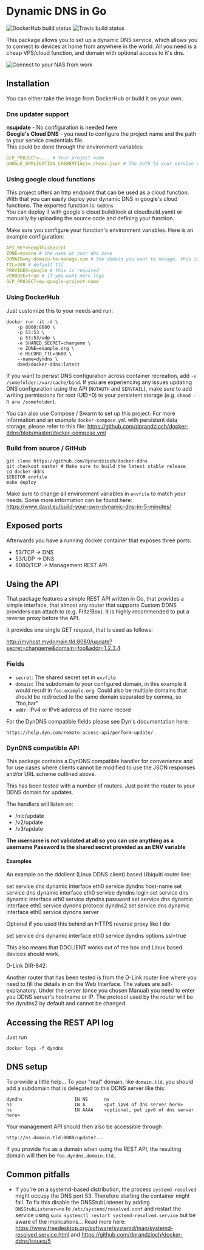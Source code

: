 # Dynamic DNS in Go

![DockerHub build status](https://dockerbuildbadges.quelltext.eu/status.svg?organization=sp0x&repository=go-ddns)
![Travis build status](https://travis-ci.com/sp0x/go-ddns.svg?branch=master)

This package allows you to set up a dynamic DNS service, which allows you to connect to
devices at home from anywhere in the world. 
All you need is a cheap VPS/cloud function, and domain with optional access to it's dns.

![Connect to your NAS from work](https://raw.githubusercontent.com/dprandzioch/docker-ddns/develop/connect-to-your-nas-from-work.png)

## Installation

You can either take the image from DockerHub or build it on your own.

### Dns updater support
**nsupdate** - No configuration is needed here  
**Google's Cloud DNS** - you need to configure the project name and the path to your service credentials file.  
This could be done through the environment variables:
```yaml
GCP_PROJECT=.... # Your project name
GOOGLE_APPLICATION_CREDENTIALS=./keys.json # The path to your service credentials.
```

### Using google cloud functions
This project offers an http endpoint that can be used as a cloud function.
With that you can easily deploy your dynamic DNS in google's cloud functions.
The exported function is: `GoDDns`  
You can deploy it with google's cloud build(look at cloudbuild.yaml) or manually by uploading the source code and defining your function.

Make sure you configure your function's environment variables. Here is an example configuration:
```yaml
API_KEY=keepThisSecret
ZONE=myzone # the name of your dns zone
DOMAIN=my-domain-to-manage.com # the domain you want to manage, this is optional
TTL=300 # default ttl
PROVIDER=google # this is required
VERBOSE=true # if you want more logs
GCP_PROJECT=my-google-project-name
```

### Using DockerHub

Just customize this to your needs and run:

```
docker run -it -d \
    -p 8080:8080 \
    -p 53:53 \
    -p 53:53/udp \
    -e SHARED_SECRET=changeme \
    -e ZONE=example.org \
    -e RECORD_TTL=3600 \
    --name=dyndns \
    davd/docker-ddns:latest
```

If you want to persist DNS configuration across container recreation, add `-v /somefolder:/var/cache/bind`. If you are experiencing any 
issues updating DNS configuration using the API (`NOTAUTH` and `SERVFAIL`), make sure to add writing permissions for root (UID=0) to your 
persistent storage (e.g. `chmod -R a+w /somefolder`).

You can also use Compose / Swarm to set up this project. For more information and an example `docker-compose.yml` with persistent data 
storage, please refer to this file: https://github.com/dprandzioch/docker-ddns/blob/master/docker-compose.yml

### Build from source / GitHub

```
git clone https://github.com/dprandzioch/docker-ddns
git checkout master # Make sure to build the latest stable release
cd docker-ddns
$EDITOR envfile
make deploy
```

Make sure to change all environment variables in `envfile` to match your needs. Some more information can be found here: 
https://www.davd.eu/build-your-own-dynamic-dns-in-5-minutes/

## Exposed ports

Afterwards you have a running docker container that exposes three ports:

* 53/TCP    -> DNS
* 53/UDP    -> DNS
* 8080/TCP  -> Management REST API


## Using the API

That package features a simple REST API written in Go, that provides a simple
interface, that almost any router that supports Custom DDNS providers can
attach to (e.g. Fritz!Box). It is highly recommended to put a reverse proxy
before the API.

It provides one single GET request, that is used as follows:

http://myhost.mydomain.tld:8080/update?secret=changeme&domain=foo&addr=1.2.3.4

### Fields

* `secret`: The shared secret set in `envfile`
* `domain`: The subdomain to your configured domain, in this example it would
   result in `foo.example.org`. Could also be multiple domains that should be
   redirected to the same domain separated by comma, so "foo,bar"
* `addr`: IPv4 or IPv6 address of the name record


For the DynDNS compatible fields please see Dyn's documentation here: 

```
https://help.dyn.com/remote-access-api/perform-update/
```


### DynDNS compatible API

This package contains a DynDNS compatible handler for convenience and for use cases
where clients cannot be modified to use the JSON responses and/or URL scheme outlined
above.

This has been tested with a number of routers. Just point the router to your DDNS domain
for updates.

The handlers will listen on:
* /nic/update
* /v2/update
* /v3/update


**The username is not validated at all so you can use anything as a username**
**Password is the shared secret provided as an ENV variable**

#### Examples

An example on the ddclient (Linux DDNS client) based Ubiquiti router line:

set service dns dynamic interface eth0 service dyndns host-name <your-ddns-hostname-to-be-updated>
set service dns dynamic interface eth0 service dyndns login <anything-as-username-is-not-validated>
set service dns dynamic interface eth0 service dyndns password <shared-secret>
set service dns dynamic interface eth0 service dyndns protocol dyndns2
set service dns dynamic interface eth0 service dyndns server <your-ddns-server>

Optional if you used this behind an HTTPS reverse proxy like I do:

set service dns dynamic interface eth0 service dyndns options ssl=true

This also means that DDCLIENT works out of the box and Linux based devices should work.

D-Link DIR-842:

Another router that has been tested is from the D-Link router line where you need to fill the 
details in on the Web Interface. The values are self-explanatory. Under the server (once you chosen Manual)
you need to enter you DDNS server's hostname or IP. The protocol used by the router will be the 
dyndns2 by default and cannot be changed.


## Accessing the REST API log

Just run

```
docker logs -f dyndns
```

## DNS setup

To provide a little help... To your "real" domain, like `domain.tld`, you
should add a subdomain that is delegated to this DDNS server like this:

```
dyndns                   IN NS      ns
ns                       IN A       <put ipv4 of dns server here>
ns                       IN AAAA    <optional, put ipv6 of dns server here>
```

Your management API should then also be accessible through

```
http://ns.domain.tld:8080/update?...
```

If you provide `foo` as a domain when using the REST API, the resulting domain
will then be `foo.dyndns.domain.tld`.

## Common pitfalls

* If you're on a systemd-based distribution, the process `systemd-resolved` might occupy the DNS port 53. Therefore starting the container might fail. To fix this disable the DNSStubListener by adding `DNSStubListener=no` to `/etc/systemd/resolved.conf` and restart the service using `sudo systemctl restart systemd-resolved.service` but be aware of the implications... Read more here: https://www.freedesktop.org/software/systemd/man/systemd-resolved.service.html and https://github.com/dprandzioch/docker-ddns/issues/5
